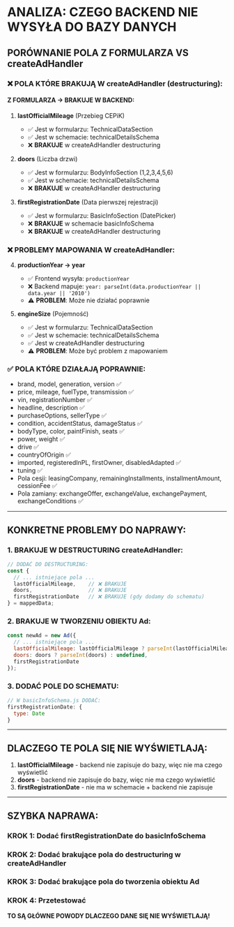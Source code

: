 # ANALIZA: CZEGO BACKEND NIE WYSYŁA DO BAZY DANYCH

## PORÓWNANIE POLA Z FORMULARZA VS createAdHandler

### ❌ POLA KTÓRE BRAKUJĄ W createAdHandler (destructuring):

#### Z FORMULARZA → BRAKUJE W BACKEND:

1. **lastOfficialMileage** (Przebieg CEPiK)
   - ✅ Jest w formularzu: TechnicalDataSection
   - ✅ Jest w schemacie: technicalDetailsSchema
   - ❌ **BRAKUJE** w createAdHandler destructuring

2. **doors** (Liczba drzwi)
   - ✅ Jest w formularzu: BodyInfoSection (1,2,3,4,5,6)
   - ✅ Jest w schemacie: technicalDetailsSchema
   - ❌ **BRAKUJE** w createAdHandler destructuring

3. **firstRegistrationDate** (Data pierwszej rejestracji)
   - ✅ Jest w formularzu: BasicInfoSection (DatePicker)
   - ❌ **BRAKUJE** w schemacie basicInfoSchema
   - ❌ **BRAKUJE** w createAdHandler destructuring

### ❌ PROBLEMY MAPOWANIA W createAdHandler:

4. **productionYear → year**
   - ✅ Frontend wysyła: `productionYear`
   - ❌ Backend mapuje: `year: parseInt(data.productionYear || data.year || '2010')`
   - ⚠️ **PROBLEM**: Może nie działać poprawnie

5. **engineSize** (Pojemność)
   - ✅ Jest w formularzu: TechnicalDataSection
   - ✅ Jest w schemacie: technicalDetailsSchema
   - ✅ Jest w createAdHandler destructuring
   - ⚠️ **PROBLEM**: Może być problem z mapowaniem

### ✅ POLA KTÓRE DZIAŁAJĄ POPRAWNIE:

- brand, model, generation, version ✅
- price, mileage, fuelType, transmission ✅
- vin, registrationNumber ✅
- headline, description ✅
- purchaseOptions, sellerType ✅
- condition, accidentStatus, damageStatus ✅
- bodyType, color, paintFinish, seats ✅
- power, weight ✅
- drive ✅
- countryOfOrigin ✅
- imported, registeredInPL, firstOwner, disabledAdapted ✅
- tuning ✅
- Pola cesji: leasingCompany, remainingInstallments, installmentAmount, cessionFee ✅
- Pola zamiany: exchangeOffer, exchangeValue, exchangePayment, exchangeConditions ✅

---

## KONKRETNE PROBLEMY DO NAPRAWY:

### 1. BRAKUJE W DESTRUCTURING createAdHandler:
```javascript
// DODAĆ DO DESTRUCTURING:
const {
  // ... istniejące pola ...
  lastOfficialMileage,    // ❌ BRAKUJE
  doors,                  // ❌ BRAKUJE
  firstRegistrationDate   // ❌ BRAKUJE (gdy dodamy do schematu)
} = mappedData;
```

### 2. BRAKUJE W TWORZENIU OBIEKTU Ad:
```javascript
const newAd = new Ad({
  // ... istniejące pola ...
  lastOfficialMileage: lastOfficialMileage ? parseInt(lastOfficialMileage) : undefined,  // ❌ BRAKUJE
  doors: doors ? parseInt(doors) : undefined,                                            // ❌ BRAKUJE
  firstRegistrationDate                                                                  // ❌ BRAKUJE
});
```

### 3. DODAĆ POLE DO SCHEMATU:
```javascript
// W basicInfoSchema.js DODAĆ:
firstRegistrationDate: {
  type: Date
}
```

---

## DLACZEGO TE POLA SIĘ NIE WYŚWIETLAJĄ:

1. **lastOfficialMileage** - backend nie zapisuje do bazy, więc nie ma czego wyświetlić
2. **doors** - backend nie zapisuje do bazy, więc nie ma czego wyświetlić  
3. **firstRegistrationDate** - nie ma w schemacie + backend nie zapisuje

---

## SZYBKA NAPRAWA:

### KROK 1: Dodać firstRegistrationDate do basicInfoSchema
### KROK 2: Dodać brakujące pola do destructuring w createAdHandler
### KROK 3: Dodać brakujące pola do tworzenia obiektu Ad
### KROK 4: Przetestować

**TO SĄ GŁÓWNE POWODY DLACZEGO DANE SIĘ NIE WYŚWIETLAJĄ!**
